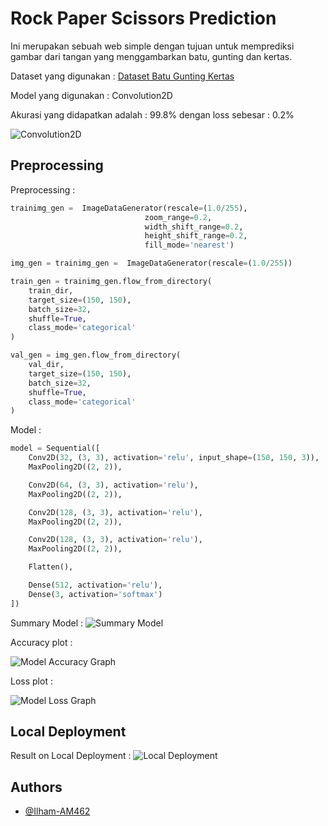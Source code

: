 
# Rock Paper Scissors Prediction

Ini merupakan sebuah web simple dengan tujuan untuk memprediksi gambar dari tangan yang menggambarkan batu, gunting dan kertas.

Dataset yang digunakan : [Dataset Batu Gunting Kertas](https://drive.google.com/file/d/1X9jFokn9AXMMVTmlBQ7XZpBsLKVFnp-d/view?usp=drive_link)

Model yang digunakan : Convolution2D

Akurasi yang didapatkan adalah : 99.8% dengan loss sebesar : 0.2%

![Convolution2D](https://raw.githubusercontent.com/Ilham-AM462/rps-modul6/main/Screenshot_20231212_000229.png)


## Preprocessing

Preprocessing : 

```py
trainimg_gen =  ImageDataGenerator(rescale=(1.0/255),
                              zoom_range=0.2,
                              width_shift_range=0.2,
                              height_shift_range=0.2,
                              fill_mode='nearest')

img_gen = trainimg_gen =  ImageDataGenerator(rescale=(1.0/255))

train_gen = trainimg_gen.flow_from_directory(
    train_dir,
    target_size=(150, 150),
    batch_size=32,
    shuffle=True,
    class_mode='categorical'
)

val_gen = img_gen.flow_from_directory(
    val_dir,
    target_size=(150, 150),
    batch_size=32,
    shuffle=True,
    class_mode='categorical'
)
```

Model : 

```py
model = Sequential([
    Conv2D(32, (3, 3), activation='relu', input_shape=(150, 150, 3)),
    MaxPooling2D((2, 2)),

    Conv2D(64, (3, 3), activation='relu'),
    MaxPooling2D((2, 2)),

    Conv2D(128, (3, 3), activation='relu'),
    MaxPooling2D((2, 2)),

    Conv2D(128, (3, 3), activation='relu'),
    MaxPooling2D((2, 2)),

    Flatten(),

    Dense(512, activation='relu'),
    Dense(3, activation='softmax')
])
```

Summary Model : 
![Summary Model](https://raw.githubusercontent.com/Ilham-AM462/rps-modul6/main/Screenshot_20231212_000229.png)

Accuracy plot : 

![Model Accuracy Graph](https://raw.githubusercontent.com/Ilham-AM462/rps-modul6/main/Screenshot_20231212_001726.png)

Loss plot : 

![Model Loss Graph](https://raw.githubusercontent.com/Ilham-AM462/rps-modul6/main/Screenshot_20231212_001733.png)
## Local Deployment

Result on Local Deployment : 
![Local Deployment](https://raw.githubusercontent.com/Ilham-AM462/rps-modul6/main/Screenshot_20231211_235649.png)
## Authors

- [@Ilham-AM462](https://github.com/Ilham-AM462)


